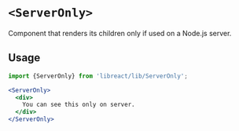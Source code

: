 # `<ServerOnly>`

Component that renders its children only if used on a Node.js server.

## Usage

```jsx
import {ServerOnly} from 'libreact/lib/ServerOnly';

<ServerOnly>
  <div>
    You can see this only on server.
  </div>
</ServerOnly>
```
